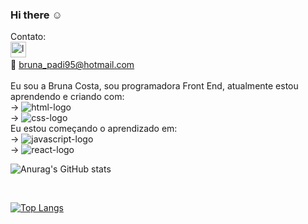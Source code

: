 ### Hi there :relaxed:
Contato:
<br>
<a href="https://www.linkedin.com/in/bruna-padilha-da-costa-15828893" target="_blank"/> <img src="https://mktoolboxsuite.com/wp-content/uploads/2019/08/linkedin-300x263.jpg" alt="logo-linkedin" width="25px"/> <a/>
<br>
:e-mail: bruna_padi95@hotmail.com
<br>
<br>
Eu sou a Bruna Costa, sou programadora Front End, atualmente estou aprendendo e criando com:
<br>
  → <img src="https://img.shields.io/badge/HTML5-E34F26?style=for-the-badge&logo=html5&logoColor=white" alt="html-logo"/>
  <br>
  → <img src="https://img.shields.io/badge/CSS-239120?&style=for-the-badge&logo=css3&logoColor=white" alt="css-logo"/>
  <br> 
  Eu estou começando o aprendizado em:
  <br>
  → <img src="https://img.shields.io/badge/JavaScript-F7DF1E?style=for-the-badge&logo=javascript&logoColor=black" alt="javascript-logo"/>
  <br>
  → <img src="https://img.shields.io/badge/React-20232A?style=for-the-badge&logo=react&logoColor=61DAFB" alt="react-logo"/>
  
  ![Anurag's GitHub stats](https://github-readme-stats.vercel.app/api?username=brunapcosta)
  
  <br>
  
  [![Top Langs](https://github-readme-stats.vercel.app/api/top-langs/?username=brunapcosta)](https://github.com/anuraghazra/github-readme-stats)
